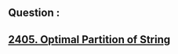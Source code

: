 ## Question : 
<h2> <a href="https://leetcode.com/problems/optimal-partition-of-string/">2405. Optimal Partition of String</a>
